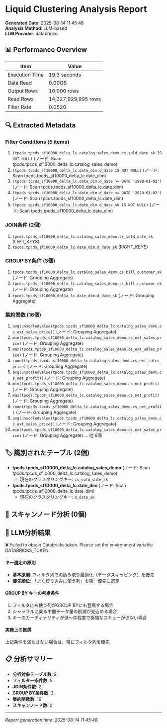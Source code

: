 # Liquid Clustering Analysis Report

**Generated Date**: 2025-08-14 11:45:48  
**Analysis Method**: LLM-based  
**LLM Provider**: databricks

## 📊 Performance Overview

| Item | Value |
|------|-----|
| Execution Time | 19.3 seconds |
| Data Read | 0.00GB |
| Output Rows | 10,000 rows |
| Read Rows | 14,327,929,995 rows |
| Filter Rate | 0.0520 |

## 🔍 Extracted Metadata

### Filter Conditions (5 items)
1. `(tpcds.tpcds_sf10000_delta_lc.catalog_sales_demo.cs_sold_date_sk IS NOT NULL)` (ノード: Scan tpcds.tpcds_sf10000_delta_lc.catalog_sales_demo)
2. `(tpcds.tpcds_sf10000_delta_lc.date_dim.d_date IS NOT NULL)` (ノード: Scan tpcds.tpcds_sf10000_delta_lc.date_dim)
3. `(tpcds.tpcds_sf10000_delta_lc.date_dim.d_date >= DATE '1990-01-02')` (ノード: Scan tpcds.tpcds_sf10000_delta_lc.date_dim)
4. `(tpcds.tpcds_sf10000_delta_lc.date_dim.d_date <= DATE '2020-01-02')` (ノード: Scan tpcds.tpcds_sf10000_delta_lc.date_dim)
5. `(tpcds.tpcds_sf10000_delta_lc.date_dim.d_date_sk IS NOT NULL)` (ノード: Scan tpcds.tpcds_sf10000_delta_lc.date_dim)

### JOIN条件 (2個)
1. `tpcds.tpcds_sf10000_delta_lc.catalog_sales_demo.cs_sold_date_sk` (LEFT_KEYS)
2. `tpcds.tpcds_sf10000_delta_lc.date_dim.d_date_sk` (RIGHT_KEYS)

### GROUP BY条件 (3個)
1. `tpcds.tpcds_sf10000_delta_lc.catalog_sales_demo.cs_bill_customer_sk` (ノード: Grouping Aggregate)
2. `tpcds.tpcds_sf10000_delta_lc.catalog_sales_demo.cs_bill_customer_sk` (ノード: Grouping Aggregate)
3. `tpcds.tpcds_sf10000_delta_lc.date_dim.d_date_sk` (ノード: Grouping Aggregate)

### 集約関数 (16個)
1. `avg(unscaledvalue(tpcds.tpcds_sf10000_delta_lc.catalog_sales_demo.cs_ext_sales_price))` (ノード: Grouping Aggregate)
2. `min(tpcds.tpcds_sf10000_delta_lc.catalog_sales_demo.cs_ext_sales_price)` (ノード: Grouping Aggregate)
3. `max(tpcds.tpcds_sf10000_delta_lc.catalog_sales_demo.cs_ext_sales_price)` (ノード: Grouping Aggregate)
4. `count(tpcds.tpcds_sf10000_delta_lc.catalog_sales_demo.cs_ext_sales_price)` (ノード: Grouping Aggregate)
5. `avg(unscaledvalue(tpcds.tpcds_sf10000_delta_lc.catalog_sales_demo.cs_net_profit))` (ノード: Grouping Aggregate)
6. `min(tpcds.tpcds_sf10000_delta_lc.catalog_sales_demo.cs_net_profit)` (ノード: Grouping Aggregate)
7. `max(tpcds.tpcds_sf10000_delta_lc.catalog_sales_demo.cs_net_profit)` (ノード: Grouping Aggregate)
8. `count(tpcds.tpcds_sf10000_delta_lc.catalog_sales_demo.cs_net_profit)` (ノード: Grouping Aggregate)
9. `avg(unscaledvalue(tpcds.tpcds_sf10000_delta_lc.catalog_sales_demo.cs_ext_sales_price))` (ノード: Grouping Aggregate)
10. `min(tpcds.tpcds_sf10000_delta_lc.catalog_sales_demo.cs_ext_sales_price)` (ノード: Grouping Aggregate)
... 他 6個

## 🏷️ 識別されたテーブル (2個)

- **tpcds.tpcds_sf10000_delta_lc.catalog_sales_demo** (ノード: Scan tpcds.tpcds_sf10000_delta_lc.catalog_sales_demo)
  - 現在のクラスタリングキー: `cs_sold_date_sk`
- **tpcds.tpcds_sf10000_delta_lc.date_dim** (ノード: Scan tpcds.tpcds_sf10000_delta_lc.date_dim)
  - 現在のクラスタリングキー: `d_date_sk`

## 🔎 スキャンノード分析 (0個)


## 🤖 LLM分析結果

❌ Failed to obtain Databricks token. Please set the environment variable DATABRICKS_TOKEN.

#### キー選定の原則
- **基本原則**: フィルタ列での読み取り最適化（データスキッピング）を優先
- **優先順位**: 「よく絞り込みに使う列」を第一優先に選定

#### GROUP BY キーの考慮条件

1. フィルタにも使う列がGROUP BYにも登場する場合
2. シャッフルに乗る中間データ量の削減が見込める場合
3. キーのカーディナリティが低〜中程度で極端なスキューが少ない場合

#### 実務上の推奨

上記条件を満たさない場合は、常にフィルタ列を優先

## 📋 分析サマリー

- **分析対象テーブル数**: 2
- **フィルター条件数**: 5
- **JOIN条件数**: 2
- **GROUP BY条件数**: 3
- **集約関数数**: 16
- **スキャンノード数**: 0

---
*Report generation time: 2025-08-14 11:45:48*
